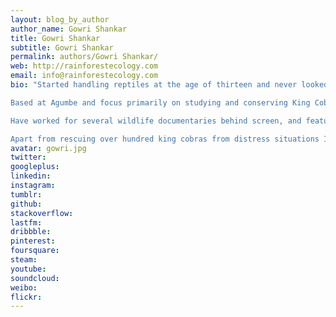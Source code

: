```yaml
---
layout: blog_by_author
author_name: Gowri Shankar
title: Gowri Shankar
subtitle: Gowri Shankar
permalink: authors/Gowri Shankar/
web: http://rainforestecology.com
email: info@rainforestecology.com
bio: "Started handling reptiles at the age of thirteen and never looked back since!!  As an animal inspector (at KARUNA, formerly BSPCA, Bangalore Society for the Prevention of Cruelty to Animals), education officer (at the Center for Herpetology, Madras Crocodile Bank Trust, Mamalapuram Chennai), a Conservation Officer at the Agumbe Rainforest Research Station (ARRS), molded me well for his current profile as a conservationist!!!

Based at Agumbe and focus primarily on studying and conserving King Cobras. Have been staying at Agumbe for over five years and during this time had life time opportunities of observing and documenting the nesting, male combat, courtship, mating and cannibalistic behaviors of King Cobras in the wild. Also instrumental in the pioneer efforts of ARRS in conducting radio telemetry study on King Cobras.

Have worked for several wildlife documentaries behind screen, and featured along side Rom Whitaker in couple of  wildlife documentaries, ‘The King and I’,  ‘Secrets of the King Cobra ‘, ‘Asia’s Deadliest Snake’ , ‘One Million Snake Bites’ and ‘Wildest India’ by BBC, National Geographic Channel, Nat Geo Wild and Discovery channel respectively.

Apart from rescuing over hundred king cobras from distress situations I have collected vital scientific data which has led to new insights into the life of a King Cobra. Interests include in studying the ecology, breeding biology, and conservation biology of King Cobras. Also find it very important and satisfying in reaching out to masses through education programs!!!"
avatar: gowri.jpg
twitter: 
googleplus:
linkedin:
instagram:
tumblr:
github:
stackoverflow:
lastfm:
dribbble:
pinterest:
foursquare:
steam:
youtube:
soundcloud:
weibo:
flickr:
---
```


